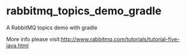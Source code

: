 # rabbitmq_topics_demo_gradle
A RabbitMQ topics demo with gradle

More info please visit:http://www.rabbitmq.com/tutorials/tutorial-five-java.html
